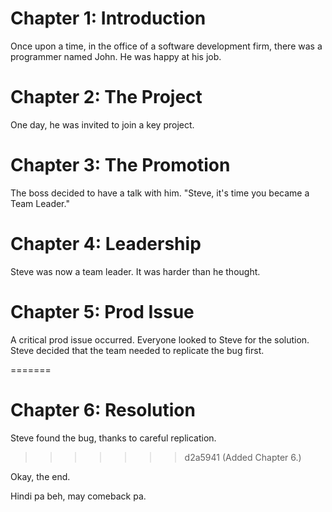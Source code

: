 # Chapter 1: Introduction
Once upon a time, in the office of a software development firm, there was a programmer named John. He was happy at his job. 

# Chapter 2: The Project
One day, he was invited to join a key project. 

# Chapter 3: The Promotion 
The boss decided to have a talk with him. "Steve, it's time you became a Team Leader." 

# Chapter 4: Leadership 
Steve was now a team leader. It was harder than he thought. 

# Chapter 5: Prod Issue 
A critical prod issue occurred. Everyone looked to Steve for the solution. Steve decided that the team needed to replicate the bug first.

=======
# Chapter 6: Resolution 
Steve found the bug, thanks to careful replication. 
>>>>>>> d2a5941 (Added Chapter 6.)

Okay, the end.

Hindi pa beh, may comeback pa.